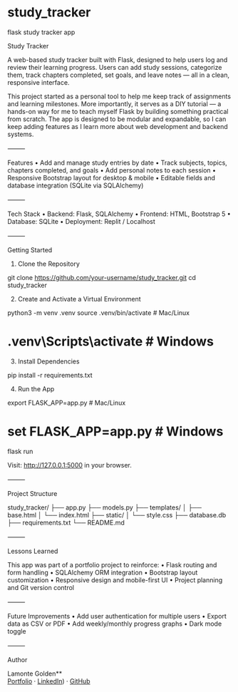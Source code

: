 # study_tracker
flask study tracker app

Study Tracker

A web-based study tracker built with Flask, designed to help users log and review their learning progress. Users can add study sessions, categorize them, track chapters completed, set goals, and leave notes — all in a clean, responsive interface.

This project started as a personal tool to help me keep track of assignments and learning milestones. More importantly, it serves as a DIY tutorial — a hands-on way for me to teach myself Flask by building something practical from scratch. The app is designed to be modular and expandable, so I can keep adding features as I learn more about web development and backend systems.

⸻

Features
	•	Add and manage study entries by date
	•	Track subjects, topics, chapters completed, and goals
	•	Add personal notes to each session
	•	Responsive Bootstrap layout for desktop & mobile
	•	Editable fields and database integration (SQLite via SQLAlchemy)

⸻

 Tech Stack
	•	Backend: Flask, SQLAlchemy
	•	Frontend: HTML, Bootstrap 5
	•	Database: SQLite
	•	Deployment: Replit / Localhost

⸻

Getting Started

1. Clone the Repository

git clone https://github.com/your-username/study_tracker.git
cd study_tracker

2. Create and Activate a Virtual Environment

python3 -m venv .venv
source .venv/bin/activate  # Mac/Linux
# .venv\Scripts\activate    # Windows

3. Install Dependencies

pip install -r requirements.txt

4. Run the App

export FLASK_APP=app.py   # Mac/Linux
# set FLASK_APP=app.py    # Windows

flask run

Visit: http://127.0.0.1:5000 in your browser.

⸻

Project Structure

study_tracker/
├── app.py
├── models.py
├── templates/
│   ├── base.html
│   └── index.html
├── static/
│   └── style.css
├── database.db
├── requirements.txt
└── README.md


⸻

Lessons Learned

This app was part of a portfolio project to reinforce:
	•	Flask routing and form handling
	•	SQLAlchemy ORM integration
	•	Bootstrap layout customization
	•	Responsive design and mobile-first UI
	•	Project planning and Git version control

⸻

Future Improvements
	•	Add user authentication for multiple users
	•	Export data as CSV or PDF
	•	Add weekly/monthly progress graphs
	•	Dark mode toggle

⸻


Author

Lamonte Golden**  
[Portfolio](https://24kgdesign.com/portfolio) · [LinkedIn](https://www.linkedin.com/in/lamonte-golden-24kg/)) · [GitHub](https://github.com/lamonte24kG)

